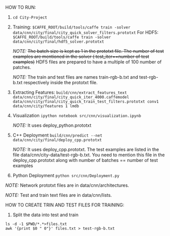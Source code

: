 HOW TO RUN:

1. `cd City-Project`

2. Training:
    `$CAFFE_ROOT/build/tools/caffe train -solver data/cnn/city/final/city_quick_solver_filters.prototxt`
    For HDF5:
    `$CAFFE_ROOT/build/tools/caffe train -solver data/cnn/city/final/hdf5_solver.prototxt`

    _NOTE:_ ~~The batch size is kept as 1 in the prototxt file. The number of test examples are mentioned in the solver ( test_iter==number of test examples)~~ HDF5 files are prepared to have a multiple of 100 number of patches.

    _NOTE:_ The train and test files are names train-rgb-b.txt and test-rgb-b.txt respectively inside the prototxt file.

3. Extracting Features:
	`build/cnn/extract_features_text data/cnn/city/final/city_quick_iter_4000.caffemodel data/cnn/city/final/city_quick_train_test_filters.prototxt conv1 data/cnn/city/features 1 lmdb`

4. Visualization
	`ipython notebook src/cnn/visualization.ipynb`

    _NOTE:_ It uses deploy_python.prototxt

5. C++ Deployment
	`build/cnn/predict --net data/cnn/city/final/deploy_cpp.prototxt`

    _NOTE:_ It uses deploy_cpp.prototxt. The test examples are listed in the file data/cnn/city-data/test-rgb-b.txt. You need to mention this file in the deploy_cpp.prototxt along with number of batches == number of test examples

6. Python Deployment
	`python src/cnn/Deployment.py`

_NOTE:_ Network prototxt files are in data/cnn/architectures.

_NOTE:_ Test and train text files are in data/cnn/lists.

HOW TO CREATE TRIN AND TEST FILES FOR TRAINING:
1. Split the data into test and train
```
ls -d -1 $PWD/*.*>files.txt
awk '{print $0 " 0"}' files.txt > test-rgb-b.txt
```